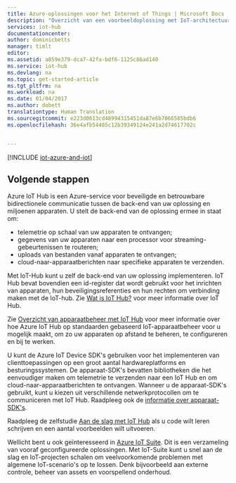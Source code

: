 ```yaml
---
title: Azure-oplossingen voor het Internet of Things | Microsoft Docs
description: "Overzicht van een voorbeeldoplossing met IoT-architectuur en hoe deze is gekoppeld aan apparaten, de Azure IoT Hub-service, Azure IoT-apparaat-SDK&quot;s, Azure IoT-service-SDK’s en andere Azure-services."
services: iot-hub
documentationcenter: 
author: dominicbetts
manager: timlt
editor: 
ms.assetid: a859e379-dca7-42fa-bdf6-1125c86ad140
ms.service: iot-hub
ms.devlang: na
ms.topic: get-started-article
ms.tgt_pltfrm: na
ms.workload: na
ms.date: 01/04/2017
ms.author: dobett
translationtype: Human Translation
ms.sourcegitcommit: e223d0613cd48994315451da87e6b7066585bdb6
ms.openlocfilehash: 36e4afb54485c12b39349124e241a2d74617702c


---
```

[!INCLUDE [iot-azure-and-iot](../../includes/iot-azure-and-iot.md)]

## <a name="next-steps"></a>Volgende stappen
Azure IoT Hub is een Azure-service voor beveiligde en betrouwbare bidirectionele communicatie tussen de back-end van uw oplossing en miljoenen apparaten. U stelt de back-end van de oplossing ermee in staat om:

* telemetrie op schaal van uw apparaten te ontvangen;
* gegevens van uw apparaten naar een processor voor streaming-gebeurtenissen te routeren;
* uploads van bestanden vanaf apparaten te ontvangen;
* cloud-naar-apparaatberichten naar specifieke apparaten te verzenden.

Met IoT-Hub kunt u zelf de back-end van uw oplossing implementeren. IoT Hub bevat bovendien een id-register dat wordt gebruikt voor het inrichten van apparaten, hun beveiligingsreferenties en hun rechten om verbinding maken met de IoT-hub. Zie [Wat is IoT Hub?][lnk-iot-hub] voor meer informatie over IoT Hub.

Zie [Overzicht van apparaatbeheer met IoT Hub][lnk-device-management] voor meer informatie over hoe Azure IoT Hub op standaarden gebaseerd IoT-apparaatbeheer voor u mogelijk maakt, om zo uw apparaten op afstand te beheren, te configureren en bij te werken.

U kunt de Azure IoT Device SDK's gebruiken voor het implementeren van clienttoepassingen op een groot aantal hardwareplatforms en besturingssystemen. De apparaat-SDK's bevatten bibliotheken die het eenvoudiger maken om telemetrie te verzenden naar een IoT Hub en om cloud-naar-apparaatberichten te ontvangen. Wanneer u de apparaat-SDK's gebruikt, kunt u kiezen uit verschillende netwerkprotocollen om te communiceren met IoT Hub. Raadpleeg ook de [informatie over apparaat-SDK's][lnk-device-sdks].

Raadpleeg de zelfstudie [Aan de slag met IoT Hub][lnk-getstarted] als u code wilt leren schrijven en een aantal voorbeelden wilt uitvoeren.

Wellicht bent u ook geïnteresseerd in [Azure IoT Suite][lnk-iot-suite]. Dit is een verzameling van vooraf geconfigureerde oplossingen. Met IoT-Suite kunt u snel aan de slag en IoT-projecten schalen om veelvoorkomende problemen met algemene IoT-scenario's op te lossen. Denk bijvoorbeeld aan externe controle, beheer van assets en voorspellend onderhoud.

[lnk-getstarted]: iot-hub-csharp-csharp-getstarted.md
[lnk-device-sdks]: https://github.com/Azure/azure-iot-sdks/blob/master/readme.md
[lnk-iot-hub]: iot-hub-what-is-iot-hub.md
[lnk-iot-suite]: https://azure.microsoft.com/documentation/suites/iot-suite/
[lnk-iotdev]: https://azure.microsoft.com/develop/iot/
[lnk-device-management]: iot-hub-device-management-overview.md



<!--HONumber=Dec16_HO1-->


